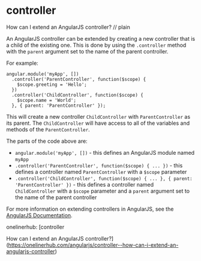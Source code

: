 # controller

How can I extend an AngularJS controller?
// plain

An AngularJS controller can be extended by creating a new controller that is a child of the existing one. This is done by using the `.controller` method with the `parent` argument set to the name of the parent controller.

For example:
```
angular.module('myApp', [])
  .controller('ParentController', function($scope) {
    $scope.greeting = 'Hello';
  })
  .controller('ChildController', function($scope) {
    $scope.name = 'World';
  }, { parent: 'ParentController' });
```

This will create a new controller `ChildController` with `ParentController` as its parent. The `ChildController` will have access to all of the variables and methods of the `ParentController`.

The parts of the code above are:
- `angular.module('myApp', [])` - this defines an AngularJS module named `myApp`
- `.controller('ParentController', function($scope) { ... })` - this defines a controller named `ParentController` with a `$scope` parameter
- `.controller('ChildController', function($scope) { ... }, { parent: 'ParentController' })` - this defines a controller named `ChildController` with a `$scope` parameter and a `parent` argument set to the name of the parent controller

For more information on extending controllers in AngularJS, see the [AngularJS Documentation](https://docs.angularjs.org/guide/controller).

onelinerhub: [controller

How can I extend an AngularJS controller?](https://onelinerhub.com/angularjs/controller--how-can-i-extend-an-angularjs-controller)